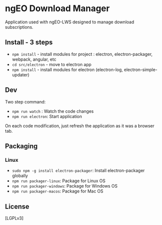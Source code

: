 # ngEO Download Manager

Application used with ngEO-LWS designed to manage download subscriptions.

## Install - 3 steps

* `npm install` - install modules for project : electron, electron-packager, webpack, angular, etc
* `cd src/electron` - move to electron app
* `npm install` - install modules for electron (electron-log, electron-simple-updater)

## Dev

Two step command:

* `npm run watch` : Watch the code changes
* `npm run electron`: Start application

On each code modification, just refresh the application as it was a browser tab.

## Packaging

### Linux

* `sudo npm -g install electron-packager`: Install electron-packager globally
* `npm run packager-linux`: Package for Linux OS
* `npm run packager-windows`: Package for Windows OS
* `npm run packager-macos`: Package for Mac OS

## License

[LGPLv3]
